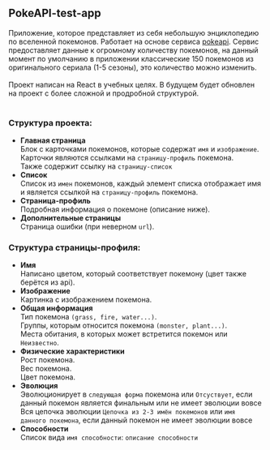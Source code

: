 ## PokeAPI-test-app

Приложение, которое представляет из себя небольшую энциклопедию по вселенной покемонов. Работает на основе сервиса [pokeapi](https://pokeapi.co/). Сервис предоставляет данные к огромному количеству покемонов, на данный момент по умолчанию в приложении классические 150 покемонов из оригинального сериала (1-5 сезоны), это количество можно изменить.
<br><br>
Проект написан на React в учебных целях. В будущем будет обновлен на проект с более сложной и продробной структурой.<br>
<br>
### **Структура проекта:**<br>
  * **Главная страница**<br>
    Блок с карточками покемонов, которые содержат `имя` и `изображение`. Карточки являются ссылками на `страницу-профиль` покемона.<br>
    Также содержит ссылку на `страницу-список`<br>
 * **Список**<br>
    Список из `имен` покемонов, каждый элемент списка отображает имя и является ссылкой на `страницу-профиль` покемона.<br>
* **Страница-профиль**<br>
   Подробная информация о покемоне (описание ниже).<br>
* **Дополнительные страницы**<br>
  Страница ошибки (при неверном `url`).<br>
  
### **Структура страницы-профиля:**<br>
  * **Имя**<br>
    Написано цветом, который соответствует покемону (цвет также берётся из api).<br>
 * **Изображение**<br>
    Картинка с изображением покемона.<br>
 * **Общая информация**<br>
    Тип покемона `(grass, fire, water...)`.<br>
    Группы, которым относится покемона `(monster, plant...)`.<br>
    Места обитания, в которых может встретится покемон или `Неизвестно`.<br>
 * **Физические характеристики**<br>
    Рост покемона.<br>
    Вес покемона.<br>
    Цвет покемона.<br>
 * **Эволюция**<br>
    Эволюционирует в `следующая форма` покемона или `Отсуствует`, если данный покемон является финальным или не имеет эволюции вовсе<br>
    Вся цепочка эволюции `Цепочка из 2-3 имён покемонов` или `имя данного покемона`, если данный покемон не имеет эволюции вовсе<br>
 * **Способности**<br>
    Список вида `имя способности`: `описание способности`<br>
    <br>
